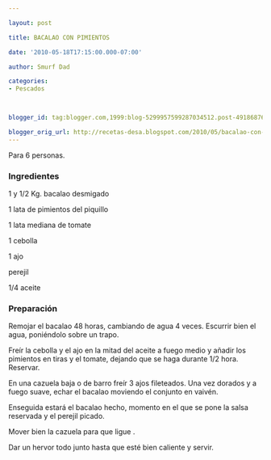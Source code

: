 ```yaml
---

layout: post

title: BACALAO CON PIMIENTOS

date: '2010-05-18T17:15:00.000-07:00'

author: Smurf Dad

categories:
- Pescados



blogger_id: tag:blogger.com,1999:blog-5299957599287034512.post-4918687632768014706

blogger_orig_url: http://recetas-desa.blogspot.com/2010/05/bacalao-con-pimientos.html
---
```


Para 6 personas.

<h3>Ingredientes</h3>

1 y 1/2 Kg. bacalao desmigado

1 lata de pimientos del piquillo

1 lata mediana de tomate

1 cebolla

1 ajo

perejil

1/4 aceite

<h3>Preparación</h3>

Remojar el bacalao 48 horas, cambiando de agua 4 veces. Escurrir bien el agua, poniéndolo sobre un trapo.

Freír la cebolla y el ajo en la mitad del aceite a fuego medio y añadir los pimientos en tiras y el tomate, dejando que se haga durante 1/2 hora. Reservar.

En una cazuela baja o de barro freír 3 ajos fileteados. Una vez dorados y a fuego suave, echar el bacalao moviendo el conjunto en vaivén.

Enseguida estará el bacalao hecho, momento en el que se pone la salsa reservada y el perejil picado.

Mover bien la cazuela para que ligue .

Dar un hervor todo junto hasta que esté bien caliente y servir.

